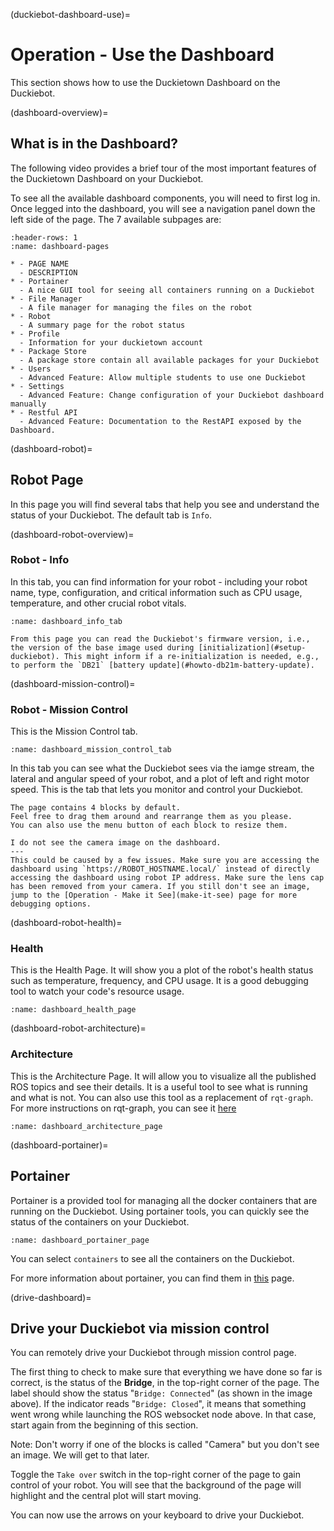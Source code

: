 (duckiebot-dashboard-use)=
# Operation - Use the Dashboard

This section shows how to use the Duckietown Dashboard on the Duckiebot.

(dashboard-overview)=
## What is in the Dashboard?

The following video provides a brief tour of the most important features
of the Duckietown Dashboard on your Duckiebot.

<div figure-id="fig:howto-dashboard-use" figure-caption="Dashboard operation tutorial.">
<dtvideo src="vimeo:527022343"/>
</div>

To see all the available dashboard components, you will need to first log in. Once legged into the dashboard, you will see a navigation panel down the left side of the page. The 7 available subpages are:


```{list-table}
:header-rows: 1
:name: dashboard-pages

* - PAGE NAME
  - DESCRIPTION
* - Portainer
  - A nice GUI tool for seeing all containers running on a Duckiebot
* - File Manager
  - A file manager for managing the files on the robot
* - Robot
  - A summary page for the robot status
* - Profile
  - Information for your duckietown account
* - Package Store
  - A package store contain all available packages for your Duckiebot
* - Users
  - Advanced Feature: Allow multiple students to use one Duckiebot
* - Settings
  - Advanced Feature: Change configuration of your Duckiebot dashboard manually
* - Restful API
  - Advanced Feature: Documentation to the RestAPI exposed by the Dashboard.
```

(dashboard-robot)=
## Robot Page

In this page you will find several tabs that help you see and understand the status of your Duckiebot. The default tab is `Info`.

(dashboard-robot-overview)=
### Robot - Info

In this tab, you can find information for your robot - including your robot name, type, configuration, and critical information such as CPU usage, temperature, and other crucial robot vitals.

```{figure} ../../_images/assembly_setup/setup_dashboard/dashboard_info.png
:name: dashboard_info_tab
```

```{note}
From this page you can read the Duckiebot's firmware version, i.e., the version of the base image used during [initialization](#setup-duckiebot). This might inform if a re-initialization is needed, e.g., to perform the `DB21` [battery update](#howto-db21m-battery-update).
```

(dashboard-mission-control)=
### Robot - Mission Control

This is the Mission Control tab.

```{figure} ../../_images/assembly_setup/setup_dashboard/dashboard_mission_control.png
:name: dashboard_mission_control_tab
```

In this tab you can see what the Duckiebot sees via the iamge stream, the lateral and angular speed of your robot, and a plot of left and right motor speed.
This is the tab that lets you monitor and control your Duckiebot.

```{tip}
The page contains 4 blocks by default.
Feel free to drag them around and rearrange them as you please.
You can also use the menu button of each block to resize them.
```

```{trouble}
I do not see the camera image on the dashboard.
---
This could be caused by a few issues. Make sure you are accessing the dashboard using `https://ROBOT_HOSTNAME.local/` instead of directly accessing the dashboard using robot IP address. Make sure the lens cap has been removed from your camera. If you still don't see an image, jump to the [Operation - Make it See](make-it-see) page for more debugging options.
```

(dashboard-robot-health)=
### Health

This is the Health Page. It will show you a plot of the robot's health status such as temperature, frequency, and CPU usage. It is a good debugging tool to watch your code's resource usage.

```{figure} ../../_images/assembly_setup/setup_dashboard/dashboard-health.png
:name: dashboard_health_page
```

(dashboard-robot-architecture)=
### Architecture

This is the Architecture Page. It will allow you to visualize all the published ROS topics and see their details. It is a useful tool to see what is running and what is not. You can also use this tool as a replacement of `rqt-graph`. For more instructions on rqt-graph, you can see it [here](#rqt-graph-no-vnc)

```{figure} ../../_images/assembly_setup/setup_dashboard/dashboard-architecture.png
:name: dashboard_architecture_page
```

(dashboard-portainer)=
## Portainer

Portainer is a provided tool for managing all the docker containers that are running on the Duckiebot. Using portainer tools, you can quickly see the status of the containers on your Duckiebot.

```{figure} ../../_images/assembly_setup/setup_dashboard/dashboard-portainer.png
:name: dashboard_portainer_page
```

You can select `containers` to see all the containers on the Duckiebot.

For more information about portainer, you can find them in [this](#sub:dashboard-portainer) page.

(drive-dashboard)=
## Drive your Duckiebot via mission control

You can remotely drive your Duckiebot through mission control page.

The first thing to check to make sure that everything we have done so far
is correct, is the status of the **Bridge**, in the top-right corner of the page.
The label should show the status "`Bridge: Connected`" (as shown in the image above).
If the indicator reads "`Bridge: Closed`", it means that something went wrong
while launching the ROS websocket node above. In that case, start again from
the beginning of this section.

Note: Don't worry if one of the blocks is called "Camera" but you
don't see an image. We will get to that later.

Toggle the `Take over` switch
in the top-right corner of the page to gain control of your robot.
You will see that the background of the page will highlight and the
central plot will start moving.

You can now use the arrows on your keyboard to drive your Duckiebot.
